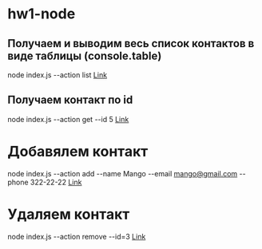# hw1-node

## Получаем и выводим весь список контактов в виде таблицы (console.table)

node index.js --action list
[Link](https://monosnap.com/file/jqXDzwscgSa3Uul4x9Yzz9TJt3veg8)

## Получаем контакт по id

node index.js --action get --id 5
[Link](https://monosnap.com/file/lvo0Fym7fM5LVdyFWwjhfQfCgR86zh)

# Добавялем контакт

node index.js --action add --name Mango --email mango@gmail.com --phone 322-22-22
[Link](https://monosnap.com/file/SUHMuV9gmxGi2P0uJG9JPl0KeGglCl)

# Удаляем контакт

node index.js --action remove --id=3
[Link](https://monosnap.com/file/XMBpP4nqnFdh7GOygvxc3Evr40kfO7)
